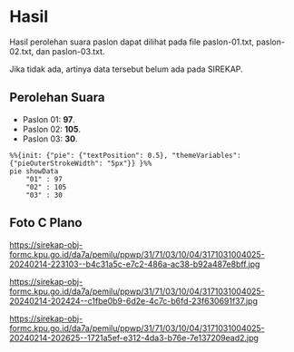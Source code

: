 # Hasil

Hasil perolehan suara paslon dapat dilihat pada file paslon-01.txt, paslon-02.txt, dan paslon-03.txt.

Jika tidak ada, artinya data tersebut belum ada pada SIREKAP.

## Perolehan Suara

 * Paslon 01: **97**.
 * Paslon 02: **105**.
 * Paslon 03: **30**.

```mermaid
%%{init: {"pie": {"textPosition": 0.5}, "themeVariables": {"pieOuterStrokeWidth": "5px"}} }%%
pie showData
    "01" : 97
    "02" : 105
    "03" : 30
```
## Foto C Plano

https://sirekap-obj-formc.kpu.go.id/da7a/pemilu/ppwp/31/71/03/10/04/3171031004025-20240214-223103--b4c31a5c-e7c2-486a-ac38-b92a487e8bff.jpg

https://sirekap-obj-formc.kpu.go.id/da7a/pemilu/ppwp/31/71/03/10/04/3171031004025-20240214-202424--c1fbe0b9-6d2e-4c7c-b6fd-23f630691f37.jpg

https://sirekap-obj-formc.kpu.go.id/da7a/pemilu/ppwp/31/71/03/10/04/3171031004025-20240214-202625--1721a5ef-e312-4da3-b76e-7e137209ead2.jpg
